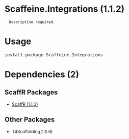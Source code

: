 ﻿Scaffeine.Integrations (1.1.2)
======

      Description required.
    
Usage
======
<pre>install-package Scaffeine.Integrations</pre>
Dependencies (2)
=====

ScaffR Packages
------
* [ScaffR (1.1.2)](https://github.com/wcpro/ScaffR/tree/master/src/ScaffR)

Other Packages
------
* T4Scaffolding(1.0.6)
